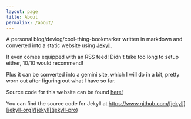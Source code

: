 ```yaml
---
layout: page
title: About
permalink: /about/
---
```


A personal blog/devlog/cool-thing-bookmarker written in markdown and converted into a static website using [Jekyll](https://github.com/jekyll/jekyll).

It even comes equipped with an RSS feed! Didn't take too long to setup either, 10/10 would recommend!

Plus it can be converted into a gemini site, which I will do in a bit, pretty worn out after figuring out what I have so far.

Source code for this website can be found [here!](https://gitlab.com/cameron.dugan/camerondugan.com)

You can find the source code for Jekyll at https://www.github.com/[jekyll][jekyll-org]/[jekyll](jekyll-pro)


[jekyll-org]: https://github.com/jekyll
[jekyll-proj]: https://github.com/jekyll/jekyll
